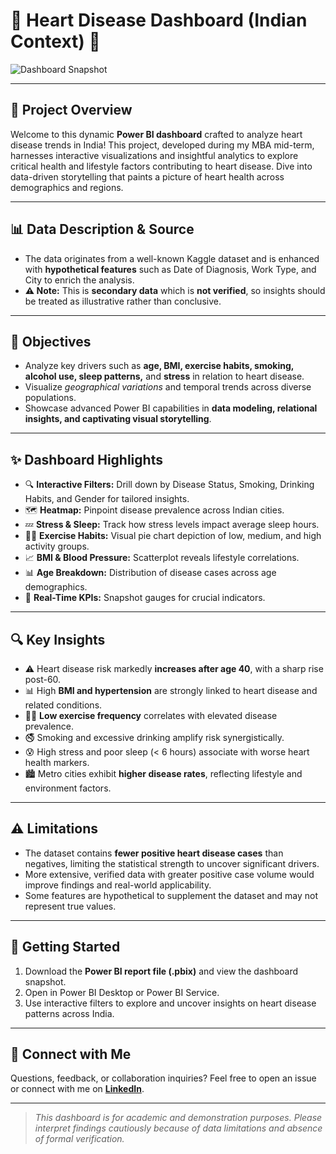 # 💓 Heart Disease Dashboard (Indian Context) 💓

![Dashboard Snapshot](Screenshot-2025-09-17-215410.jpg)

---

## 🚀 Project Overview

Welcome to this dynamic **Power BI dashboard** crafted to analyze heart disease trends in India! This project, developed during my MBA mid-term, harnesses interactive visualizations and insightful analytics to explore critical health and lifestyle factors contributing to heart disease. Dive into data-driven storytelling that paints a picture of heart health across demographics and regions.

---

## 📊 Data Description & Source

- The data originates from a well-known Kaggle dataset and is enhanced with **hypothetical features** such as Date of Diagnosis, Work Type, and City to enrich the analysis.
- **⚠️ Note:** This is **secondary data** which is **not verified**, so insights should be treated as illustrative rather than conclusive.

---

## 🎯 Objectives

- Analyze key drivers such as **age, BMI, exercise habits, smoking, alcohol use, sleep patterns,** and **stress** in relation to heart disease.
- Visualize *geographical variations* and temporal trends across diverse populations.
- Showcase advanced Power BI capabilities in **data modeling, relational insights, and captivating visual storytelling**.

---

## ✨ Dashboard Highlights

- 🔍 **Interactive Filters:** Drill down by Disease Status, Smoking, Drinking Habits, and Gender for tailored insights.
- 🗺️ **Heatmap:** Pinpoint disease prevalence across Indian cities.
- 💤 **Stress & Sleep:** Track how stress levels impact average sleep hours.
- 🏃‍♂️ **Exercise Habits:** Visual pie chart depiction of low, medium, and high activity groups.
- 📈 **BMI & Blood Pressure:** Scatterplot reveals lifestyle correlations.
- 📊 **Age Breakdown:** Distribution of disease cases across age demographics.
- 🎯 **Real-Time KPIs:** Snapshot gauges for crucial indicators.

---

## 🔍 Key Insights

- ⚠️ Heart disease risk markedly **increases after age 40**, with a sharp rise post-60.
- 📊 High **BMI and hypertension** are strongly linked to heart disease and related conditions.
- 🏋️‍♀️ **Low exercise frequency** correlates with elevated disease prevalence.
- 🚭 Smoking and excessive drinking amplify risk synergistically.
- 😰 High stress and poor sleep (< 6 hours) associate with worse heart health markers.
- 🏙️ Metro cities exhibit **higher disease rates**, reflecting lifestyle and environment factors.

---

## ⚠️ Limitations

- The dataset contains **fewer positive heart disease cases** than negatives, limiting the statistical strength to uncover significant drivers.
- More extensive, verified data with greater positive case volume would improve findings and real-world applicability.
- Some features are hypothetical to supplement the dataset and may not represent true values.

---

## 🚀 Getting Started

1. Download the **Power BI report file (.pbix)** and view the dashboard snapshot.
2. Open in Power BI Desktop or Power BI Service.
3. Use interactive filters to explore and uncover insights on heart disease patterns across India.

---

## 🤝 Connect with Me

Questions, feedback, or collaboration inquiries? Feel free to open an issue or connect with me on **[LinkedIn]([https://www.linkedin.com/in/adhikarykrishnendu/])**.

---

> *This dashboard is for academic and demonstration purposes. Please interpret findings cautiously because of data limitations and absence of formal verification.*

